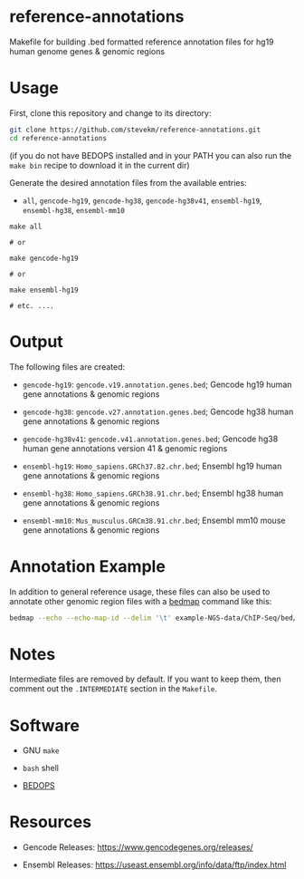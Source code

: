 # reference-annotations
Makefile for building .bed formatted reference annotation files for hg19 human genome genes &amp; genomic regions

# Usage

First, clone this repository and change to its directory:

```bash
git clone https://github.com/stevekm/reference-annotations.git
cd reference-annotations
```

(if you do not have BEDOPS installed and in your PATH you can also run the `make bin` recipe to download it in the current dir)

Generate the desired annotation files from the available entries:

- `all`, `gencode-hg19`, `gencode-hg38`, `gencode-hg38v41`, `ensembl-hg19`, `ensembl-hg38`, `ensembl-mm10`

```
make all

# or

make gencode-hg19

# or

make ensembl-hg19

# etc. ....
```

# Output

The following files are created:

- `gencode-hg19`: `gencode.v19.annotation.genes.bed`; Gencode hg19 human gene annotations & genomic regions

- `gencode-hg38`: `gencode.v27.annotation.genes.bed`; Gencode hg38 human gene annotations & genomic regions

- `gencode-hg38v41`: `gencode.v41.annotation.genes.bed`; Gencode hg38 human gene annotations version 41 & genomic regions

- `ensembl-hg19`: `Homo_sapiens.GRCh37.82.chr.bed`; Ensembl hg19 human gene annotations & genomic regions

- `ensembl-hg38`: `Homo_sapiens.GRCh38.91.chr.bed`; Ensembl hg38 human gene annotations & genomic regions

- `ensembl-mm10`: `Mus_musculus.GRCm38.91.chr.bed`; Ensembl mm10 mouse gene annotations & genomic regions

# Annotation Example

In addition to general reference usage, these files can also be used to annotate other genomic region files with a [bedmap](http://bedops.readthedocs.io/en/latest/content/reference/statistics/bedmap.html) command like this:

```bash
bedmap --echo --echo-map-id --delim '\t' example-NGS-data/ChIP-Seq/bed/Sample1-D-H3K27AC/peaks.bed reference-annotations/gencode.v19.annotation.genes.id4.bed
```

# Notes

Intermediate files are removed by default. If you want to keep them, then comment out the `.INTERMEDIATE` section in the `Makefile`.

# Software

- GNU `make`

- `bash` shell

- [BEDOPS](http://bedops.readthedocs.io/en/latest/content/reference/file-management/conversion/gtf2bed.html)

# Resources

- Gencode Releases: https://www.gencodegenes.org/releases/

- Ensembl Releases: https://useast.ensembl.org/info/data/ftp/index.html
